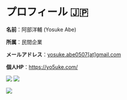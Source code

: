 # プロフィール 🇯🇵

**名前**：阿部洋輔 (Yosuke Abe)

**所属**：民間企業

**メールアドレス**：[yosuke.abe0507[at]gmail.com](mailto:yosuke.abe0507@gmail.com)

**個人HP**：https://yo5uke.com/

<!--![](http://github-profile-summary-cards.vercel.app/api/cards/profile-details?username=yo5uke&theme=tokyonight)-->
![](http://github-profile-summary-cards.vercel.app/api/cards/repos-per-language?username=yo5uke&theme=tokyonight)
![](http://github-profile-summary-cards.vercel.app/api/cards/most-commit-language?username=yo5uke&theme=tokyonight)
<!--![](http://github-profile-summary-cards.vercel.app/api/cards/stats?username=yo5uke&theme=tokyonight)-->
![](http://github-profile-summary-cards.vercel.app/api/cards/productive-time?username=yo5uke&theme=tokyonight&utcOffset=9)

